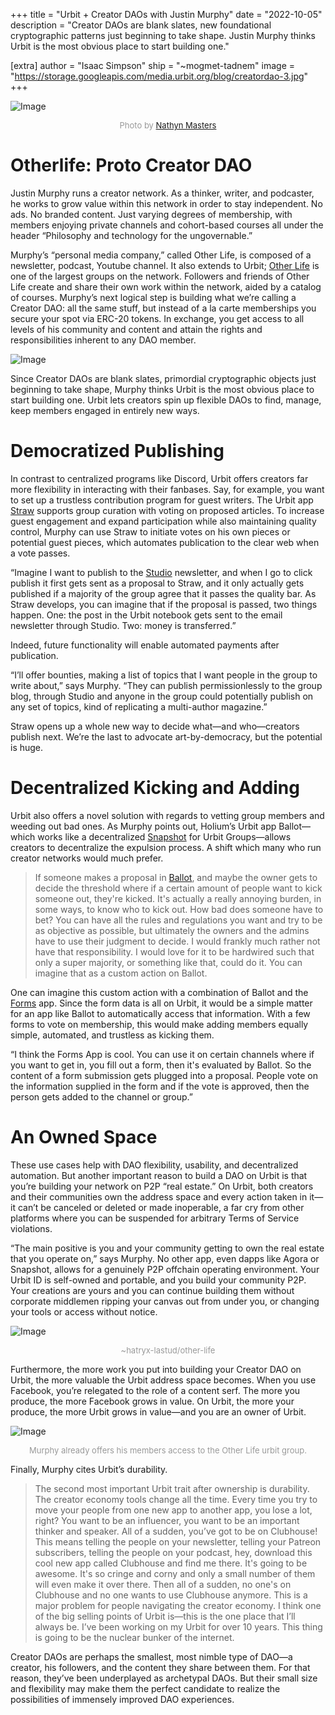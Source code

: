 +++
title = "Urbit + Creator DAOs with Justin Murphy"
date = "2022-10-05"
description = "Creator DAOs are blank slates, new foundational cryptographic patterns just beginning to take shape. Justin Murphy thinks Urbit is the most obvious place to start building one."

[extra]
author = "Isaac Simpson"
ship = "~mogmet-tadnem"
image = "https://storage.googleapis.com/media.urbit.org/blog/creatordao-3.jpg"
+++

![Image](https://storage.googleapis.com/media.urbit.org/blog/creatordao-3.jpg)
<div style="font-size:13px; text-align: center; color: #999">Photo by <a href="https://unsplash.com/@nathynmasters
">Nathyn Masters</a></div>

# Otherlife: Proto Creator DAO

Justin Murphy runs a creator network. As a thinker, writer, and podcaster, he works to grow value within this network in order to stay independent. No ads. No branded content. Just varying degrees of membership, with members enjoying private channels and cohort-based courses all under the header “Philosophy and technology for the ungovernable.” 

Murphy’s “personal media company,” called Other Life, is composed of a newsletter, podcast, Youtube channel.  It also extends to Urbit; [Other Life](https://urbit.org/groups/~hatryx-lastud/other-life) is one of the largest groups on the network. Followers and friends of Other Life create and share their own work within the network, aided by a catalog of courses. Murphy’s next logical step is building what we’re calling a Creator DAO: all the same stuff, but instead of a la carte memberships you secure your spot via ERC-20 tokens. In exchange, you get access to all levels of his community and content and attain the rights and responsibilities inherent to any DAO member.

![Image](https://storage.googleapis.com/media.urbit.org/blog/otherlife.png)

Since Creator DAOs are blank slates, primordial cryptographic objects just beginning to take shape, Murphy thinks Urbit is the most obvious place to start building one. Urbit lets creators spin up flexible DAOs to find, manage, keep members engaged in entirely new ways. 


# Democratized Publishing

In contrast to centralized programs like Discord, Urbit offers creators far more flexibility in interacting with their fanbases. Say, for example, you want to set up a trustless contribution program for guest writers. The Urbit app [Straw](https://urbit.org/applications/~pocwet/straw) supports group curation with voting on proposed articles. To increase guest engagement and expand participation while also maintaining quality control, Murphy can use Straw to initiate votes on his own pieces or potential guest pieces, which automates publication to the clear web when a vote passes.

“Imagine I want to publish to the [Studio](https://urbit.org/applications/~tirrel/studio) newsletter, and when I go to click publish it first gets sent as a proposal to Straw, and it only actually gets published if a majority of the group agree that it passes the quality bar. As Straw develops, you can imagine that if the proposal is passed, two things happen. One: the post in the Urbit notebook gets sent to the email newsletter through Studio. Two: money is transferred.”

Indeed, future functionality will enable automated payments after publication.

“I’ll offer bounties, making a list of topics that I want people in the group to write about,” says Murphy. “They can publish permissionlessly to the group blog, through Studio and anyone in the group could potentially publish on any set of topics, kind of replicating a multi-author magazine.”

Straw opens up a whole new way to decide what—and who—creators publish next. We’re the last to advocate art-by-democracy, but the potential is huge. 

# Decentralized Kicking and Adding

Urbit also offers a novel solution with regards to vetting group members and weeding out bad ones. As Murphy points out, Holium’s Urbit app Ballot—which works like a decentralized [Snapshot](https://snapshot.org/#/) for Urbit Groups—allows creators to decentralize the expulsion process.  A shift which many who run creator networks would much prefer.

> If someone makes a proposal in [Ballot](https://urbit.org/applications/~lomder-librun/ballot), and maybe the owner gets to decide the threshold where if a certain amount of people want to kick someone out, they're kicked. It's actually a really annoying burden, in some ways, to know who to kick out. How bad does someone have to bet? You can have all the rules and regulations you want and try to be as objective as possible, but ultimately the owners and the admins have to use their judgment to decide. I would frankly much rather not have that responsibility. I would love for it to be hardwired such that only a super majority, or something like that, could do it. You can imagine that as a custom action on Ballot.

One can imagine this custom action with a combination of Ballot and the [Forms](https://urbit.org/applications/~donpub-datdux/forms) app.  Since the form data is all on Urbit, it would be a simple matter for an app like Ballot to automatically access that information.  With a few forms to vote on membership, this would make adding members equally simple, automated, and trustless as kicking them.

“I think the Forms App is cool. You can use it on certain channels where if you want to get in, you fill out a form, then it's evaluated by Ballot. So the content of a form submission gets plugged into a proposal. People vote on the information supplied in the form and if the vote is approved, then the person gets added to the channel or group.”

# An Owned Space

These use cases help with DAO flexibility, usability, and decentralized automation. But another important reason to build a DAO on Urbit is that you’re building your network on P2P “real estate.” On Urbit, both creators and their communities own the address space and every action taken in it—it can’t be canceled or deleted or made inoperable, a far cry from other platforms where you can be suspended for arbitrary Terms of Service violations. 

“The main positive is you and your community getting to own the real estate that you operate on,” says Murphy. No other app, even dapps like Agora or Snapshot, allows for a genuinely P2P offchain operating environment. Your Urbit ID is self-owned and portable, and you build your community P2P. Your creations are yours and you can continue building them without corporate middlemen ripping your canvas out from under you, or changing your tools or access without notice.

![Image](https://storage.googleapis.com/media.urbit.org/blog/otherlifegroup.png)
<div style="font-size:13px; text-align: center; color: #999">~hatryx-lastud/other-life</div>

Furthermore, the more work you put into building your Creator DAO on Urbit, the more valuable the Urbit address space becomes. When you use Facebook, you’re relegated to the role of a content serf. The more you produce, the more Facebook grows in value. On Urbit, the more your produce, the more Urbit grows in value—and you are an owner of Urbit. 

![Image](https://storage.googleapis.com/media.urbit.org/blog/justinmurphy.jpg)
<div style="font-size:13px; text-align: center; color: #999">Murphy already offers his members access to the Other Life urbit group.</div>

Finally, Murphy cites Urbit’s durability.

> The second most important Urbit trait after ownership is durability. The creator economy tools change all the time. Every time you try to move your people from one new app to another app, you lose a lot, right? You want to be an influencer, you want to be an important thinker and speaker. All of a sudden, you’ve got to be on Clubhouse! This means telling the people on your newsletter, telling your Patreon subscribers, telling the people on your podcast, hey, download this cool new app called Clubhouse and find me there. It's going to be awesome. It's so cringe and corny and only a small number of them will even make it over there. Then all of a sudden, no one's on Clubhouse and no one wants to use Clubhouse anymore. This is a major problem for people navigating the creator economy. I think one of the big selling points of Urbit is—this is the one place that I’ll always be. I’ve been working on my Urbit for over 10 years. This thing is going to be the nuclear bunker of the internet.

Creator DAOs are perhaps the smallest, most nimble type of DAO—a creator, his followers, and the content they share between them. For that reason, they’ve been underplayed as archetypal DAOs. But their small size and flexibility may make them the perfect candidate to realize the possibilities of immensely improved DAO experiences. 